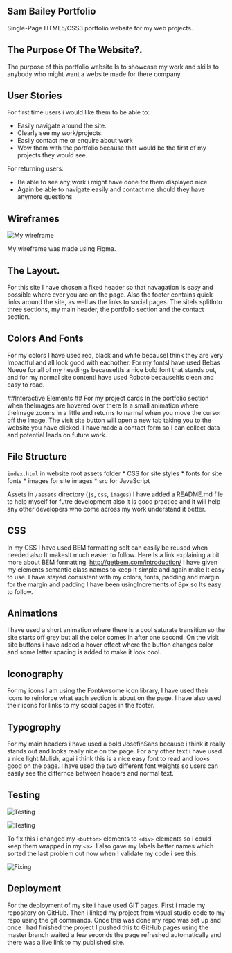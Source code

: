 ## Sam Bailey Portfolio ##

Single-Page HTML5/CSS3 portfolio website for my web projects.

## The Purpose Of The Website?. ##
The purpose of this portfolio website Is to showcase my work and skills to anybody who might want a website made for there company.

## User Stories ##

For first time users i would like them to be able to:


* Easily navigate around the site.
* Clearly see my work/projects.
* Easily contact me or enquire about work
* Wow them with the portfolio because that would be the first of my projects they would see.


For returning users:


* Be able to see any work i might have done for them displayed nice
* Again be able to navigate easily and contact me should they have anymore questions


  

## Wireframes ##
![My wireframe](assets/images/README.md/wireframe.png)

My wireframe was made using Figma.

## The Layout. ##
For this site I have chosen a fixed header so that navagation Is easy and possible where ever you are on the page.
Also the footer contains quick links around the site, as well as the links to social pages.
The siteIs splitInto three sections, my main header, the portfolio section and the contact section.

## Colors And Fonts ##
For my colors I have used red, black and white becauseI think they are very Impactful and all look good with eachother.
For my fontsI have used Bebas Nueue for all of my headings becauseItIs a nice bold font that stands out, and for my normal site contentI have used Roboto becauseItIs clean and easy to read.

##Interactive Elements ##
For my project cards In the portfolio section when theImages are hovered over there Is a small animation where theImage zooms In a little and returns to narmal when you move the cursor off the Image. The visit site button will open a new tab taking you to the website you have clicked.
I have made a contact form so I can collect data and potential leads on future work.

## File Structure ##
 `index.html` in website root
 assets folder
       * CSS for site styles
       * fonts for site fonts
       * images for site images
       * src for JavaScript

Assets in ```/assets``` directory (```js```, ``css``, ``images``)
I have added a README.md file to help myself for futre development also it is good practice and it will help any other developers who come across my work understand it better.
 
## CSS ##
In my CSS I have used BEM formatting soIt can easily be reused when needed also It makesIt much easier to follow. Here Is a link explaining a bit more about BEM formatting. http://getbem.com/introduction/ 
I have given my elements semantic class names to keep It simple and again make It easy to use.
I have stayed consistent with my colors, fonts, padding and margin.
for the margin and padding I have been usingIncrements of 8px so Its easy to follow.

## Animations ##
I have used a short animation where there is a cool saturate transition so the site starts off grey but all the color comes in after one second.
On the visit site buttons i have added a hover effect where the button changes color and some letter spacing is added to make it look cool.

## Iconography ##
For my icons I am using the FontAwsome icon library, I have used their icons to reinforce what each section is about on the page. I have also used their icons for links to my social pages in the footer.

## Typogrophy ##
For my main headers i have used a bold JosefinSans because i think it really stands out and looks really nice on the page. For any other text i have used a nice light Mulish, agai i think this is a nice easy font to read and looks good on the page. I have used the two different font weights so users can easily see the differnce between headers and normal text.

## Testing ##
![Testing](assets/images/README.md/testing1.png)

![Testing](assets/images/README.md/testing2.png)

To fix this i changed my ```<button>``` elements to ```<div>``` elements so i could keep them wrapped in my ```<a>```. I also gave my labels better names which sorted the last problem out now when I validate my code i see this.

![Fixing](assets/images/README.md/test-fix.png)



## Deployment ##
For the deployment of my site i have used GIT pages. First i made my repository on GitHub. Then i linked my project from visual studio code to my repo using the git commands. Once this was done my repo was set up and once i had finished the project I pushed this to GitHub pages using the master branch waited a few seconds the page refreshed automatically and there was a live link to my published site.
